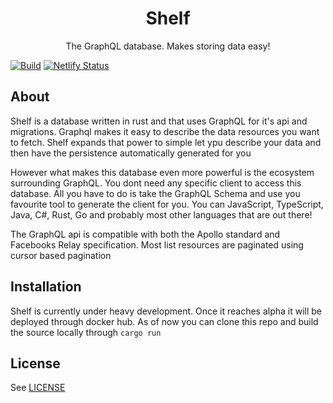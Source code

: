 <h1 align="center">
  Shelf
</h1>
<p align="center">
  The GraphQL database. Makes storing data easy!
</p>

[![Build](https://github.com/Joatin/shelf/workflows/Build/badge.svg)](https://github.com/Joatin/shelf/actions) [![Netlify Status](https://api.netlify.com/api/v1/badges/742cfb92-fe6e-49e6-9f35-697ce0ed181c/deploy-status)](https://app.netlify.com/sites/shelfdb/deploys)

## About
Shelf is a database written in rust and that uses GraphQL for it's api and migrations. Graphql makes it easy to 
describe the data resources you want to fetch. Shelf expands that power to simple let ypu describe your data and then 
have the persistence automatically generated for you

However what makes this database even more powerful is the ecosystem surrounding GraphQL. You dont need any specific 
client to access this database. All you have to do is take the GraphQL Schema and use you favourite tool to generate the 
client for you. You can JavaScript, TypeScript, Java, C#, Rust, Go and probably most other languages that are out there!

The GraphQL api is compatible with both the Apollo standard and Facebooks Relay specification. Most list resources are 
paginated using cursor based pagination


## Installation
Shelf is currently under heavy development. Once it reaches alpha it will be deployed through docker hub. As of now you 
can clone this repo and build the source locally through ```cargo run```

## License
See [LICENSE](LICENSE)
